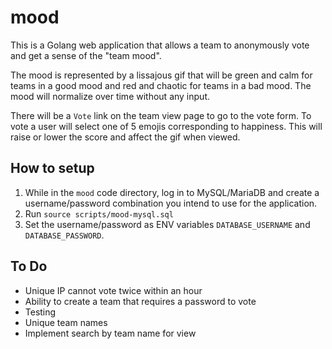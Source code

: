 # mood

This is a Golang web application that allows a team to anonymously vote and get a sense of the "team mood".

The mood is represented by a lissajous gif that will be green and calm for teams in a good mood and red and chaotic for teams in a bad mood.
The mood will normalize over time without any input. 

There will be a `Vote` link on the team view page to go to the vote form.
To vote a user will select one of 5 emojis corresponding to happiness.
This will raise or lower the score and affect the gif when viewed.

## How to setup
1. While in the `mood` code directory, log in to MySQL/MariaDB and create a username/password combination you intend to use for the application.
2. Run `source scripts/mood-mysql.sql`
3. Set the username/password as ENV variables `DATABASE_USERNAME` and `DATABASE_PASSWORD`.

## To Do
- Unique IP cannot vote twice within an hour
- Ability to create a team that requires a password to vote
- Testing
- Unique team names
- Implement search by team name for view
